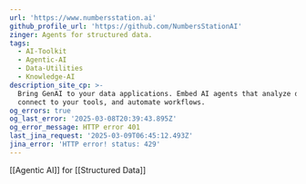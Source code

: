 ```yaml
---
url: 'https://www.numbersstation.ai'
github_profile_url: 'https://github.com/NumbersStationAI'
zinger: Agents for structured data.
tags:
  - AI-Toolkit
  - Agentic-AI
  - Data-Utilities
  - Knowledge-AI
description_site_cp: >-
  Bring GenAI to your data applications. Embed AI agents that analyze data,
  connect to your tools, and automate workflows.
og_errors: true
og_last_error: '2025-03-08T20:39:43.895Z'
og_error_message: HTTP error 401
last_jina_request: '2025-03-09T06:45:12.493Z'
jina_error: 'HTTP error! status: 429'
---
```

[[Agentic AI]] for [[Structured Data]]
